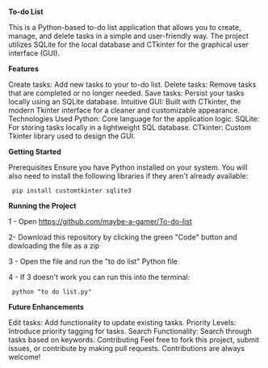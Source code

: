 **To-do List**

This is a Python-based to-do list application that allows you to create, manage, and delete tasks in a simple and user-friendly way. The project utilizes SQLite for the local database and CTkinter for the graphical user interface (GUI).

**Features**

Create tasks: Add new tasks to your to-do list.
Delete tasks: Remove tasks that are completed or no longer needed.
Save tasks: Persist your tasks locally using an SQLite database.
Intuitive GUI: Built with CTkinter, the modern Tkinter interface for a cleaner and customizable appearance.
Technologies Used
Python: Core language for the application logic.
SQLite: For storing tasks locally in a lightweight SQL database.
CTkinter: Custom Tkinter library used to design the GUI.

**Getting Started**
     
Prerequisites
Ensure you have Python installed on your system. You will also need to install the following libraries if they aren't already available:

     pip install customtkinter sqlite3
**Running the Project**

1 - Open https://github.com/maybe-a-gamer/To-do-list

2- Download this repository by clicking the green "Code" button and dowloading the file as a zip

3 - Open the file and run the "to do list" Python file

4 - If 3 doesn't work you can run this into the terminal:

     python "to do list.py"

**Future Enhancements**

Edit tasks: Add functionality to update existing tasks.
Priority Levels: Introduce priority tagging for tasks.
Search Functionality: Search through tasks based on keywords.
Contributing
Feel free to fork this project, submit issues, or contribute by making pull requests. Contributions are always welcome!

